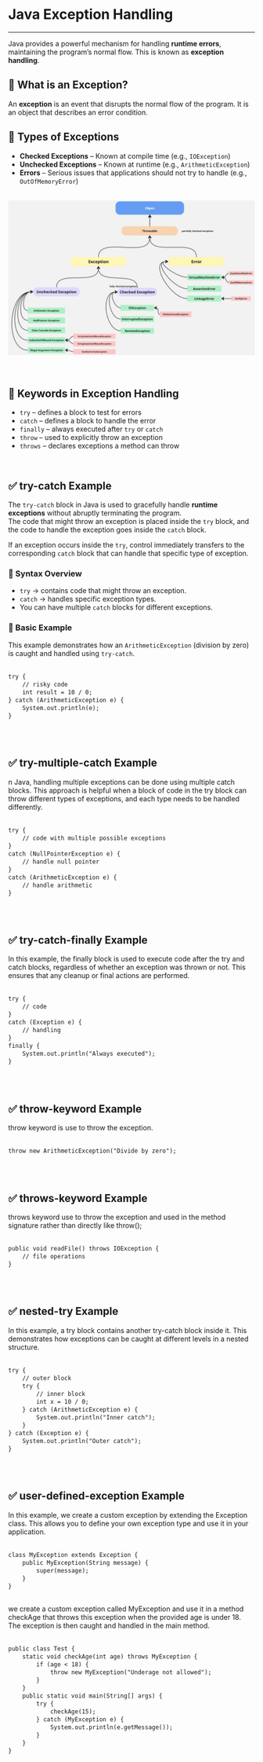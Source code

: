 # Java Exception Handling
---

Java provides a powerful mechanism for handling **runtime errors**, maintaining the program’s normal flow. This is known as **exception handling**.



## 🔹 What is an Exception?

An **exception** is an event that disrupts the normal flow of the program. It is an object that describes an error condition.


## 🔹 Types of Exceptions

- **Checked Exceptions** – Known at compile time (e.g., `IOException`)
- **Unchecked Exceptions** – Known at runtime (e.g., `ArithmeticException`)
- **Errors** – Serious issues that applications should not try to handle (e.g., `OutOfMemoryError`)

<br/>
<div align="center" width=700 height=200>
<img src="IMAGES/exception.jpg" class="execution" alt="exception hierarchy">
</div><br/>
<br/>

## 🔹 Keywords in Exception Handling

- `try` – defines a block to test for errors
- `catch` – defines a block to handle the error
- `finally` – always executed after `try` or `catch`
- `throw` – used to explicitly throw an exception
- `throws` – declares exceptions a method can throw

<br/>

## ✅ try-catch Example

The `try-catch` block in Java is used to gracefully handle **runtime exceptions** without abruptly terminating the program.  
The code that might throw an exception is placed inside the `try` block, and the code to handle the exception goes inside the `catch` block.

If an exception occurs inside the `try`, control immediately transfers to the corresponding `catch` block that can handle that specific type of exception.

### 🔸 Syntax Overview
- `try` → contains code that might throw an exception.
- `catch` → handles specific exception types.
- You can have multiple `catch` blocks for different exceptions.

### 🧪 Basic Example

This example demonstrates how an `ArithmeticException` (division by zero) is caught and handled using `try-catch`.


<div class="code-block">
  <pre><code>
<span class="keyword">try</span> <span class="punctuation">{</span>
    <span class="comment">// risky code</span>
    <span class="keyword">int</span> <span class="variable">result</span> = <span class="number">10</span> / <span class="number">0</span><span class="punctuation">;</span>
<span class="punctuation">}</span> <span class="keyword">catch</span> (<span class="classname">ArithmeticException</span> <span class="variable">e</span>) <span class="punctuation">{</span>
    <span class="method">System.out.println</span>(<span class="variable">e</span>)<span class="punctuation">;</span>
<span class="punctuation">}</span>
  </code></pre>
</div>


<br/>

## ✅ try-multiple-catch Example

n Java, handling multiple exceptions can be done using multiple catch blocks. This approach is helpful when a block of code in the try block can throw different types of exceptions, and each type needs to be handled differently.

<div class="code-block">
  <pre><code>
<span class="keyword">try</span> <span class="punctuation">{</span>
    <span class="comment">// code with multiple possible exceptions</span>
<span class="punctuation">}</span> 
<span class="keyword">catch</span> (<span class="classname">NullPointerException</span> <span class="variable">e</span>) <span class="punctuation">{</span>
    <span class="comment">// handle null pointer</span>
<span class="punctuation">}</span>
<span class="keyword">catch</span> (<span class="classname">ArithmeticException</span> <span class="variable">e</span>) <span class="punctuation">{</span>
    <span class="comment">// handle arithmetic</span>
<span class="punctuation">}</span>
  </code></pre>
</div>


<br/>

## ✅ try-catch-finally Example

In this example, the finally block is used to execute code after the try and catch blocks, regardless of whether an exception was thrown or not. This ensures that any cleanup or final actions are performed.

<div class="code-block">
  <pre><code>
<span class="keyword">try</span> <span class="punctuation">{</span>
    <span class="comment">// code</span>
<span class="punctuation">}</span> 
<span class="keyword">catch</span> (<span class="classname">Exception</span> <span class="variable">e</span>) <span class="punctuation">{</span>
    <span class="comment">// handling</span>
<span class="punctuation">}</span> 
<span class="keyword">finally</span> <span class="punctuation">{</span>
    <span class="method">System.out.println</span>(<span class="string">"Always executed"</span>)<span class="punctuation">;</span>
<span class="punctuation">}</span>
  </code></pre>
</div>

<br/>

## ✅ throw-keyword Example

throw keyword is use to throw the exception.

<div class="code-block">
  <pre><code>
<span class="keyword">throw</span> <span class="keyword">new</span> <span class="classname">ArithmeticException</span>(<span class="string">"Divide by zero"</span>)<span class="punctuation">;</span>
  </code></pre>
</div>

<br/>

## ✅ throws-keyword Example

throws keyword use to throw the exception and used in the method signature rather than directly like throw();
<div class="code-block">
  <pre><code>
<span class="keyword">public</span> <span class="keyword">void</span> <span class="method">readFile</span>() <span class="keyword">throws</span> <span class="classname">IOException</span> <span class="punctuation">{</span>
    <span class="comment">// file operations</span>
<span class="punctuation">}</span>
  </code></pre>
</div>

<br/>

## ✅ nested-try Example

In this example, a try block contains another try-catch block inside it. This demonstrates how exceptions can be caught at different levels in a nested structure.

<div class="code-block">
  <pre><code>
<span class="keyword">try</span> <span class="punctuation">{</span>
    <span class="comment">// outer block</span>
    <span class="keyword">try</span> <span class="punctuation">{</span>
        <span class="comment">// inner block</span>
        <span class="keyword">int</span> <span class="variable">x</span> = <span class="number">10</span> / <span class="number">0</span><span class="punctuation">;</span>
    <span class="punctuation">}</span> <span class="keyword">catch</span> (<span class="classname">ArithmeticException</span> <span class="variable">e</span>) <span class="punctuation">{</span>
        <span class="method">System.out.println</span>(<span class="string">"Inner catch"</span>)<span class="punctuation">;</span>
    <span class="punctuation">}</span>
<span class="punctuation">}</span> <span class="keyword">catch</span> (<span class="classname">Exception</span> <span class="variable">e</span>) <span class="punctuation">{</span>
    <span class="method">System.out.println</span>(<span class="string">"Outer catch"</span>)<span class="punctuation">;</span>
<span class="punctuation">}</span>
  </code></pre>
</div>
<br/>

## ✅ user-defined-exception Example

In this example, we create a custom exception by extending the Exception class. This allows you to define your own exception type and use it in your application.

<div class="code-block">
  <pre><code>
<span class="keyword">class</span> <span class="classname">MyException</span> <span class="keyword">extends</span> <span class="classname">Exception</span> <span class="punctuation">{</span>
    <span class="keyword">public</span> <span class="classname">MyException</span>(<span class="keyword">String</span> <span class="variable">message</span>) <span class="punctuation">{</span>
        <span class="keyword">super</span>(<span class="variable">message</span>)<span class="punctuation">;</span>
    <span class="punctuation">}</span>
<span class="punctuation">}</span>
  </code></pre>
</div>

we create a custom exception called MyException and use it in a method checkAge that throws this exception when the provided age is under 18. The exception is then caught and handled in the main method.

<div class="code-block">
  <pre><code>
<span class="keyword">public</span> <span class="keyword">class</span> <span class="classname">Test</span> <span class="punctuation">{</span>
    <span class="keyword">static void</span> <span class="method">checkAge</span>(<span class="keyword">int</span> <span class="variable">age</span>) <span class="keyword">throws</span> <span class="classname">MyException</span> <span class="punctuation">{</span>
        <span class="keyword">if</span> (<span class="variable">age</span> &lt; <span class="number">18</span>) <span class="punctuation">{</span>
            <span class="keyword">throw</span> <span class="keyword">new</span> <span class="classname">MyException</span>(<span class="string">"Underage not allowed"</span>)<span class="punctuation">;</span>
        <span class="punctuation">}</span>
    <span class="punctuation">}</span>
    <span class="keyword">public static void</span> <span class="method">main</span>(<span class="keyword">String</span>[] <span class="variable">args</span>) <span class="punctuation">{</span>
        <span class="keyword">try</span> <span class="punctuation">{</span>
            <span class="method">checkAge</span>(<span class="number">15</span>)<span class="punctuation">;</span>
        <span class="punctuation">}</span> <span class="keyword">catch</span> (<span class="classname">MyException</span> <span class="variable">e</span>) <span class="punctuation">{</span>
            <span class="method">System.out.println</span>(<span class="variable">e</span>.getMessage())<span class="punctuation">;</span>
        <span class="punctuation">}</span>
    <span class="punctuation">}</span>
<span class="punctuation">}</span>
  </code></pre>
</div>

